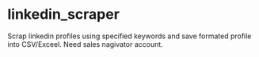 # linkedin_scraper
Scrap linkedin profiles using specified keywords and save formated profile into CSV/Exceel. Need sales nagivator account.
